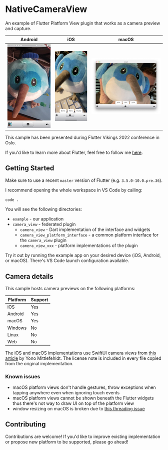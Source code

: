 # NativeCameraView

An example of Flutter Platform View plugin that works as a camera preview and capture.

| Android                                              | iOS                                           | macOS                                            |
| ---------------------------------------------------- | --------------------------------------------- | ------------------------------------------------ |
| ![android screenshot](./docs/android_screenshot.png) | ![ios screenshot](./docs/ios_screenshot.jpeg) | ![macos screenshot](./docs/macos_screenshot.png) |

This sample has been presented during Flutter Vikings 2022 conference in Oslo.

If you'd like to learn more about Flutter, feel free to follow me [here](https://roszkowski.dev/).

## Getting Started

Make sure to use a recent `master` version of Flutter (e.g. `3.5.0-10.0.pre.36`).

I recommend opening the whole workspace in VS Code by calling:

```sh
code .
```

You will see the following directories:

- `example` - our application
- `camera_view` - federated plugin
  - `camera_view` - Dart implementation of the interface and widgets
  - `camera_view_platform_interface` - a common platform interface for the `camera_view` plugin
  - `camera_view_xxx` - platform implementations of the plugin

Try it out by running the example app on your desired device (iOS, Android, or macOS). There's VS Code launch configuration available.

## Camera details

This sample hosts camera previews on the following platforms:

| Platform | Support |
| -------- | ------- |
| iOS      | Yes     |
| Android  | Yes     |
| macOS    | Yes     |
| Windows  | No      |
| Linux    | No      |
| Web      | No      |

The iOS and macOS implementations use SwiftUI camera views from [this article](https://www.raywenderlich.com/26244793-building-a-camera-app-with-swiftui-and-combine) by Yono Mittlefehldt. The license note is included in every file copied from the original implementation.

### Known issues

- macOS platform views don't handle gestures, throw exceptions when tapping anywhere even when ignoring touch events
- macOS platform views cannot be shown beneath the Flutter widgets thus there's not way to draw UI on top of the platform view
- window resizing on macOS is broken due to [this threading issue](https://github.com/flutter/engine/pull/35894)

## Contributing

Contributions are welcome! If you'd like to improve existing implementation or propose new platform to be supported, please go ahead!
